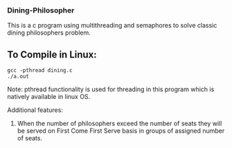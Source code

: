 ### Dining-Philosopher
This is a c program using multithreading and semaphores to solve classic dining philosophers problem.

## To Compile in Linux:
``` 
gcc -pthread dining.c 
./a.out
```

Note: pthread functionality is used for threading in this program which is natively available in linux OS.

Additional features:

1. When the number of philosophers exceed the number of seats they will be served on First Come First Serve basis in groups of assigned number of seats.


